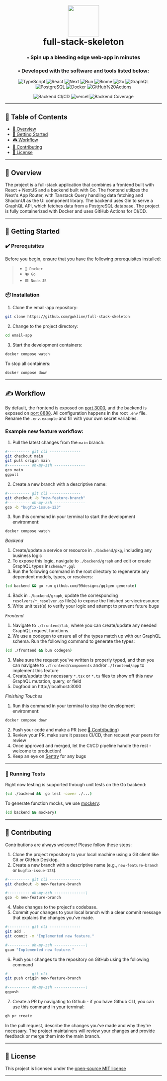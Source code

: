 <div align="center">
<h1 align="center">
<img src="https://upload.wikimedia.org/wikipedia/commons/3/31/Devil_Skull_Icon.svg" width="100" />
<br>full-stack-skeleton
</h1>
<h3>◦ Spin up a bleeding edge web-app in minutes</h3>
<h3>◦ Developed with the software and tools listed below:</h3>
<p align="center">
<img src="https://img.shields.io/badge/TypeScript-3178C6.svg?style&logo=TypeScript&logoColor=white" alt="TypeScript" />
<img src="https://img.shields.io/badge/React-61DAFB.svg?style&logo=React&logoColor=white" alt="React" />
<img src="https://img.shields.io/badge/Next.JS-000000.svg?style&logo=Next.JS&logoColor=white" alt="Next" />
<img src="https://img.shields.io/badge/Bun-000000.svg?style&logo=Bun&logoColor=white" alt="Bun" />
<img src="https://img.shields.io/badge/Biome-60A5FA.svg?style&logo=Biome&logoColor=white" alt="Biome" />
<img src="https://img.shields.io/badge/Go-00ADD8.svg?style&logo=Go&logoColor=white" alt="Go" />
<img src="https://img.shields.io/badge/GraphQL-E10098.svg?style&logo=GraphQL&logoColor=white" alt="GraphQL" />
<img src="https://img.shields.io/badge/postgres-%23316192.svg?style&logo=postgresql&logoColor=white" alt="PostgreSQL" />
<img src="https://img.shields.io/badge/Docker-2496ED.svg?style&logo=Docker&logoColor=white" alt="Docker" />
<img src="https://img.shields.io/badge/GitHub%20Actions-2088FF.svg?style&logo=GitHub-Actions&logoColor=white" alt="GitHub%20Actions" />
</p>
<p align="center">
<img src="https://github.com/gwkline/full-stack-skeleton/actions/workflows/backend.yml/badge.svg" alt="Backend CI/CD">
<img src="https://img.shields.io/badge/github/deployments/gwkline/full-stack-skeleton/production?label=Frontend CI/CD&logo=vercel" alt="vercel" />
<img src="https://codecov.io/gh/gwkline/full-stack-skeleton/graph/badge.svg?token=5LE26Z9EQV" alt="Backend Coverage">
</p>
</div>

---

## 📒 Table of Contents

- [📍 Overview](#-overview)
- [🚀 Getting Started](#-getting-started)
- [🎮 Workflow](#-workflow)
- [🤝 Contributing](#-contributing)
- [📄 License](#-license)

---

## 📍 Overview

The project is a full-stack application that combines a frontend built with React + NextJS and a backend built with Go. The frontend utilizes the Next's App Router, with Tanstack Query handling data fetching and ShadcnUI as the UI component library. The backend uses Gin to serve a GraphQL API, which fetches data from a PostgreSQL database. The project is fully containerized with Docker and uses GitHub Actions for CI/CD.

---

## 🚀 Getting Started

### ✔️ Prerequisites

Before you begin, ensure that you have the following prerequisites installed:

> - `🐳 Docker`
> - `🐿️ Go`
> - `🟩 Node.JS`

### 📦 Installation

1. Clone the email-app repository:

```bash
git clone https://github.com/gwkline/full-stack-skeleton
```

2. Change to the project directory:

```bash
cd email-app
```

3. Start the development containers:

```bash
docker compose watch
```

To stop all containers:

```bash
docker compose down
```

---

## ✍️ Workflow

By default, the frontend is exposed on [port 3000](http://localhost:3000), and the backend is exposed on [port 8888](http://localhost:8888).
All configuration happens in the root `.env` file. Rename the `.env.example` and fill with your own secret variables.

### Example new feature workflow:

1. Pull the latest changes from the `main` branch:
```bash
#---------- git cli --------------
git checkout main
git pull origin main
#---------- oh-my-zsh --------------
gco main
ggpull 
```

2. Create a new branch with a descriptive name:

```bash
#---------- git cli --------------
git checkout -b "new-feature-branch"
#---------- oh-my-zsh --------------
gco -b "bugfix-issue-123"
```


3. Run this command in your terminal to start the development environment:

```bash
docker compose watch 
```

_Backend_

1. Create/update a service or resource in `./backend/pkg`, including any business logic
2. To expose this logic, navigate to `./backend/graph` and edit or create GraphQL types in`schema/*.gql`
3. Run the following command in the root directory to regenerate any dependent models, types, or resolvers:

```bash
(cd backend && go run github.com/99designs/gqlgen generate)
```

4. Back in `./backend/graph`, update the corresponding `resolvers/*_resolver.go` file(s) to expose the finished service/resource
5. Write unit test(s) to verify your logic and attempt to prevent future bugs

_Frontend_

1. Navigate to `./frontend/lib`, where you can create/update any needed GraphQL request functions.
2. We use a codegen to ensure all of the types match up with our GraphQL schema. Run the following command to generate the types:

```bash
(cd ./frontend && bun codegen)
```

3. Make sure the request you've written is properly typed, and then you can navigate to `./frontend/components` and/or `./frontend/app` to implement this feature
4. Create/update the necessary `*.tsx` or `*.ts` files to show off this new GraphQL mutation, query, or field
5. Dogfood on http://localhost:3000

_Finishing Touches_

1. Run this command in your terminal to stop the development environment:

```bash
docker compose down
```

2. Push your code and make a PR (see [🤝 Contributing](#-contributing))
3. Review your PR, make sure it passes CI/CD, then request your peers for review
4. Once approved and merged, let the CI/CD pipeline handle the rest - welcome to production!
5. Keep an eye on [Sentry](https://sentry.io) for any bugs

---

### 🧪 Running Tests

Right now testing is supported through unit tests on the Go backend:

```bash
(cd ./backend &&  go test -cover ./...)
```

To generate function mocks, we use [mockery](https://vektra.github.io/mockery/latest/installation/):
```bash
(cd backend && mockery)
```

---

## 🤝 Contributing

Contributions are always welcome! Please follow these steps:

1. Clone the project repository to your local machine using a Git client like Git or GitHub Desktop.
2. Create a new branch with a descriptive name (e.g., `new-feature-branch` or `bugfix-issue-123`).

```bash
#---------- git cli --------------
git checkout -b new-feature-branch

#---------- oh-my-zsh --------------\
gco -b new-feature-branch
```

4. Make changes to the project's codebase.
5. Commit your changes to your local branch with a clear commit message that explains the changes you've made.

```bash
#---------- git cli --------------
git add .
git commit -m "Implemented new feature."

#---------- oh-my-zsh --------------\
gcam "Implemented new feature."
```

6. Push your changes to the repository on GitHub using the following command

```bash
#---------- git cli --------------
git push origin new-feature-branch

#---------- oh-my-zsh --------------\
ggpush
```

7. Create a PR by navigating to Github - if you have Github CLI, you can use this command in your terminal:

```bash
gh pr create
```

In the pull request, describe the changes you've made and why they're necessary.
The project maintainers will review your changes and provide feedback or merge them into the main branch.

---

## 📄 License

This project is licensed under the [open-source MIT license](https://github.com/gwkline/full-stack-skeleton/blob/main/LICENSE)

---
